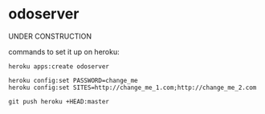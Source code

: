 odoserver
=========

UNDER CONSTRUCTION

commands to set it up on heroku:

```
heroku apps:create odoserver

heroku config:set PASSWORD=change_me
heroku config:set SITES=http://change_me_1.com;http://change_me_2.com

git push heroku +HEAD:master
```
